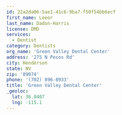 ```yaml
---
id: 22a2da06-5ae1-41c6-9ba7-f50f54bb6ecf
first_name: Leeor
last_name: Dadon-Harris
license: DMD
services:
  - Dentist
category: Dentists
org_name: 'Green Valley Dental Center'
address: '275 N Pecos Rd'
city: Henderson
state: NV
zip: '89074'
phone: '(702) 896-8933'
title: 'Green Valley Dental Center'
_geoloc:
  lat: 36.0407
  lng: -115.1
---
```

